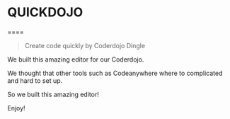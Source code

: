 # QUICKDOJO
====
> Create code quickly
> by Coderdojo Dingle

We built this amazing editor for our Coderdojo.

We thought that other tools such as Codeanywhere where to complicated and hard to set up.

So we built this amazing editor!

Enjoy!
